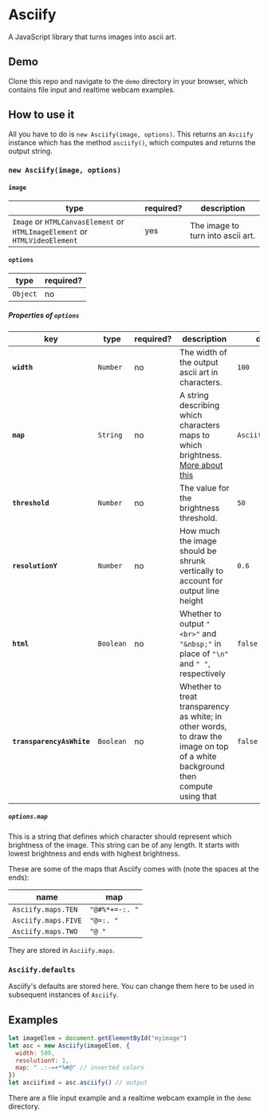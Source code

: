 # Asciify

A JavaScript library that turns images into ascii art.

## Demo

Clone this repo and navigate to the `demo` directory in your browser, which contains file input and realtime webcam examples.

## How to use it

All you have to do is `new Asciify(image, options)`. This returns an `Asciify` instance which has the method `asciify()`, which computes and returns the output string.

### `new Asciify(image, options)`

#### `image`

| type | required? | description |
|------|-----------|-------------|
| `Image` or `HTMLCanvasElement` or `HTMLImageElement` or `HTMLVideoElement` | yes | The image to turn into ascii art. |

#### `options`

| type | required? |
|------|-----------|
| `Object` | no |

##### Properties of `options`

| key | type | required? | description | default |
|-----|------|-----------|-------------|---------|
| **`width`** | `Number` | no | The width of the output ascii art in characters. | `100` |
| **`map`** | `String` | no | A string describing which characters maps to which brightness. [More about this](#optionsmap) | `Asciify.maps.TEN` |
| **`threshold`** | `Number` | no | The value for the brightness threshold. | `50` |
| **`resolutionY`** | `Number` | no | How much the image should be shrunk vertically to account for output line height | `0.6` |
| **`html`** | `Boolean` | no | Whether to output `"<br>"` and `"&nbsp;"` in place of `"\n"` and `" "`, respectively | `false` |
| **`transparencyAsWhite`** | `Boolean` | no | Whether to treat transparency as white; in other words, to draw the image on top of a white background then compute using that | `false` |

##### `options.map`

This is a string that defines which character should represent which brightness of the image. This string can be of any length. It starts with lowest brightness and ends with highest brightness.

These are some of the maps that Asciify comes with (note the spaces at the ends):

| name | map |
|------|-----|
| `Asciify.maps.TEN` | `"@#%*+=-:. "` |
| `Asciify.maps.FIVE` | `"@=:. "` |
| `Asciify.maps.TWO` | `"@ "` |

They are stored in `Asciify.maps`.

### `Asciify.defaults`

Asciify's defaults are stored here. You can change them here to be used in subsequent instances of `Asciify`.

## Examples

```javascript
let imageElem = document.getElementById("myimage")
let asc = new Asciify(imageElem, {
  width: 500,
  resolutionY: 1,
  map: " .:-=+*%#@" // inverted colors
})
let asciified = asc.asciify() // output
```

There are a file input example and a realtime webcam example in the `demo` directory.
